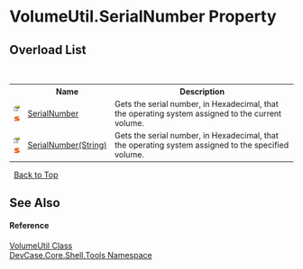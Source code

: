 # VolumeUtil.SerialNumber Property 
 


## Overload List
&nbsp;<table><tr><th></th><th>Name</th><th>Description</th></tr><tr><td>![Public property](media/pubproperty.gif "Public property")![Static member](media/static.gif "Static member")</td><td><a href="P_DevCase_Core_Shell_Tools_VolumeUtil_SerialNumber">SerialNumber</a></td><td>
Gets the serial number, in Hexadecimal, that the operating system assigned to the current volume.</td></tr><tr><td>![Public property](media/pubproperty.gif "Public property")![Static member](media/static.gif "Static member")</td><td><a href="P_DevCase_Core_Shell_Tools_VolumeUtil_SerialNumber_1">SerialNumber(String)</a></td><td>
Gets the serial number, in Hexadecimal, that the operating system assigned to the specified volume.</td></tr></table>&nbsp;
<a href="#volumeutil.serialnumber-property">Back to Top</a>

## See Also


#### Reference
<a href="T_DevCase_Core_Shell_Tools_VolumeUtil">VolumeUtil Class</a><br /><a href="N_DevCase_Core_Shell_Tools">DevCase.Core.Shell.Tools Namespace</a><br />
